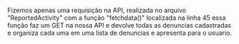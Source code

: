 Fizemos apenas uma requisição na API, realizada no arquivo "ReportedActivity" com a função "fetchdata()" localizada na linha 45
essa função faz um GET na nossa API e devolve todas as denuncias cadastradas e organiza cada uma em uma lista de denuncias e apresenta
para o usuario.